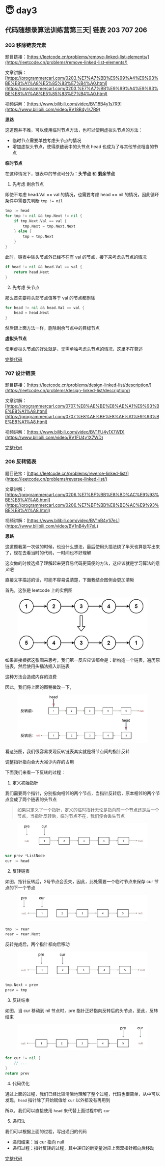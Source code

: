 # 😇 day3

## 代码随想录算法训练营第三天| 链表 203 707 206

### 203 移除链表元素

题目链接：[https://leetcode.cn/problems/remove-linked-list-elements/](https://leetcode.cn/problems/remove-linked-list-elements/)

文章讲解：[https://programmercarl.com/0203.%E7%A7%BB%E9%99%A4%E9%93%BE%E8%A1%A8%E5%85%83%E7%B4%A0.html](https://programmercarl.com/0203.%E7%A7%BB%E9%99%A4%E9%93%BE%E8%A1%A8%E5%85%83%E7%B4%A0.html)

视频讲解：[https://www.bilibili.com/video/BV18B4y1s7R9](https://www.bilibili.com/video/BV18B4y1s7R9)

**思路**

这道题并不难，可以使用临时节点方法，也可以使用虚拟头节点的方法：

* 临时节点需要单独考虑头节点的情况
* 增加虚拟头节点，使得原链表中的头节点 head 也成为了与其他节点相当的节点

**临时节点**

在这种情况下，链表中的节点可分为：**头节点** 和 **剩余节点**

1. 先考虑 剩余节点

即使不考虑 head.Val == val 的情况，也需要考虑 head == nil 的情况，因此循环条件中需要先判断 `tmp != nil`

```go
tmp := head
for tmp != nil && tmp.Next != nil {
    if tmp.Next.Val == val {
        tmp.Next = tmp.Next.Next
    } else {
        tmp = tmp.Next
    }
}
```

此时，链表中除头节点外已经不在有 val 的节点，接下来考虑头节点的情况

```go
if head != nil && head.Val == val {
    return head.Next
}
```

2. 先考虑 头节点

那么首先要将头部节点值等于 val 的节点都删除

```go
for head != nil && head.Val == val {
    head = head.Next
}
```

然后跟上面方法一样，删除剩余节点中的目标节点

**虚拟头节点**

使用虚拟头节点的好处就是，无需单独考虑头节点的情况，这里不在赘述

[完整代码](https://github.com/hd2yao/leetcode/tree/master/training/day3/0203\_remove\_linked\_list\_elements.go)

### 707 设计链表

题目链接：[https://leetcode.cn/problems/design-linked-list/description/](https://leetcode.cn/problems/design-linked-list/description/)

文章讲解：[https://programmercarl.com/0707.%E8%AE%BE%E8%AE%A1%E9%93%BE%E8%A1%A8.html](https://programmercarl.com/0707.%E8%AE%BE%E8%AE%A1%E9%93%BE%E8%A1%A8.html)

视频讲解：[https://www.bilibili.com/video/BV1FU4y1X7WD](https://www.bilibili.com/video/BV1FU4y1X7WD)

[完整代码](https://github.com/hd2yao/leetcode/tree/master/training/day3/707\_design\_linked\_list.go)

### 206 反转链表

题目链接：[https://leetcode.cn/problems/reverse-linked-list/](https://leetcode.cn/problems/reverse-linked-list/)

文章讲解：[https://programmercarl.com/0206.%E7%BF%BB%E8%BD%AC%E9%93%BE%E8%A1%A8.html](https://programmercarl.com/0206.%E7%BF%BB%E8%BD%AC%E9%93%BE%E8%A1%A8.html)

视频讲解：[https://www.bilibili.com/video/BV1nB4y1i7eL](https://www.bilibili.com/video/BV1nB4y1i7eL)

**思路**

这道题我第一次做的时候，也没什么想法，最后使用头插法绕了半天也算是写出来了，现在去看当时的代码，一时间也不好理解

这次做的时候选择了理解起来更容易代码更简便的方法，这应该就是学习算法的意义吧

直接文字描述的话，可能不容易说清楚，下面我结合图例会更加清晰

首先，这张是 leetcode 上的实例图

<div align="left">

<figure><img src="../.gitbook/assets/0206_1.png" alt=""><figcaption></figcaption></figure>

</div>

如果直接根据这张图来思考，我们第一反应应该都会是：新构造一个链表，遍历原链表，然后使用头插法插入新链表

这种方法会造成内存的浪费

因此，我们将上面的图稍微改一下，

<div align="left">

<figure><img src="../.gitbook/assets/0206_2.png" alt=""><figcaption></figcaption></figure>

</div>

看这张图，我们很容易发现反转链表其实就是将节点间的指针反转

调整指针指向会大大减少内存的占用

下面我们来看一下反转的过程：

1. 定义初始指针

我们需要两个指针，分别指向相邻的两个节点，当指针反转后，原本相邻的两个节点变成了两个链表的头节点

> 如果只定义了一个指针，定义的临时指针无论是指向前一个节点还是后一个节点，当指针反转后，临时节点不在，我们便会丢失节点

<div align="left">

<figure><img src="../.gitbook/assets/0206_3.png" alt=""><figcaption></figcaption></figure>

</div>

```go
var prev *ListNode
cur := head
```

2. 反转链表

如图，指针反转后，2号节点会丢失，因此，此处需要一个临时节点来保存 cur 节点的下一个节点&#x20;

<div align="left">

<figure><img src="../.gitbook/assets/0206_4.png" alt=""><figcaption></figcaption></figure>

</div>

```go
tmp := rear
rear = rear.Next
```

反转完成后，两个指针都向后移动&#x20;

<div align="left">

<figure><img src="../.gitbook/assets/0206_5.png" alt=""><figcaption></figcaption></figure>

</div>

```go
tmp.Next = prev
prev = tmp
```

3. 反转结束

如图，当 cur 移动到 nil 节点时，pre 指针正好指向反转后的头节点，至此，反转结束&#x20;

<div align="left">

<figure><img src="../.gitbook/assets/0206_6.png" alt=""><figcaption></figcaption></figure>

</div>

```go
for cur != nil {
    // ...
}
return prev
```

4. 代码优化

通过上面的过程，我们已经比较清晰地理解了整个过程，代码也很简单，从中可以发现，`head` 指针除了开始赋值给 `cur` 以外都没有再用到

所以，我们可以直接使用 `head` 来代替上面过程中的 `cur`

5. 递归法

我们可以根据上面的过程，写出递归的代码

* 递归结束：当 cur 指向 null
* 递归过程：指针反转的过程，其中递归的新变量对应上面双指针都向后移动

[完整代码](https://github.com/hd2yao/leetcode/tree/master/training/day3/0206\_reverse\_linked\_list.go)
